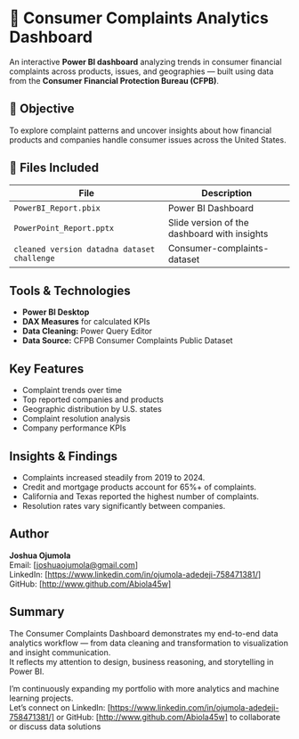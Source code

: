 # 🧩 Consumer Complaints Analytics Dashboard

An interactive **Power BI dashboard** analyzing trends in consumer financial complaints across products, issues, and geographies — built using data from the **Consumer Financial Protection Bureau (CFPB)**.


## 🧭 Objective
To explore complaint patterns and uncover insights about how financial products and companies handle consumer issues across the United States.

## 📁 Files Included
| File | Description |
|------|--------------|
| `PowerBI_Report.pbix` | Power BI Dashboard  |
| `PowerPoint_Report.pptx` | Slide version of the dashboard with insights |
| `cleaned version datadna dataset challenge `| Consumer-complaints-dataset 


## Tools & Technologies
- **Power BI Desktop**
- **DAX Measures** for calculated KPIs
- **Data Cleaning:** Power Query Editor
- **Data Source:** CFPB Consumer Complaints Public Dataset
  

## Key Features
- Complaint trends over time
- Top reported companies and products
- Geographic distribution by U.S. states
- Complaint resolution analysis
- Company performance KPIs


## Insights & Findings
- Complaints increased steadily from 2019 to 2024.
- Credit and mortgage products account for 65%+ of complaints.
- California and Texas reported the highest number of complaints.
- Resolution rates vary significantly between companies.


## Author
**Joshua Ojumola**  
Email: [joshuaojumola@gmail.com]  
LinkedIn: [https://www.linkedin.com/in/ojumola-adedeji-758471381/] 
GitHub: [http://www.github.com/Abiola45w]


## Summary
The Consumer Complaints Dashboard demonstrates my end-to-end data analytics workflow — from data cleaning and transformation to visualization and insight communication.  
It reflects my attention to design, business reasoning, and storytelling in Power BI.

I’m continuously expanding my portfolio with more analytics and machine learning projects.  
 Let’s connect on LinkedIn: [https://www.linkedin.com/in/ojumola-adedeji-758471381/] 
 or GitHub: [http://www.github.com/Abiola45w] to collaborate or discuss data solutions
